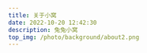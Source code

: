 ```yaml
---
title: 关于小窝
date: 2022-10-20 12:42:30
description: 兔兔小窝
top_img: /photo/background/about2.png
---
```

